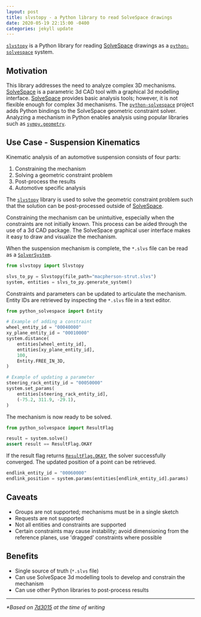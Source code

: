 ```yaml
---
layout: post
title: slvstopy - a Python library to read SolveSpace drawings
date: 2020-05-19 22:15:00 -0400
categories: jekyll update
---
```


[`slvstopy`](https://github.com/kktse/slvstopy) is a Python library for
reading [SolveSpace](https://solvespace.com/index.pl) drawings as a
[`python-solvespace`](https://github.com/KmolYuan/solvespace/tree/python/cython)
system.

## Motivation

This library addresses the need to analyze complex 3D mechanisms.
[SolveSpace](https://solvespace.com/index.pl) is a parametric 3d CAD tool
with a graphical 3d modelling interface.
[SolveSpace](https://solvespace.com/index.pl) provides basic analysis tools;
however, it is not flexible enough for complex 3d mechanisms. The
[`python-solvespace`](https://github.com/KmolYuan/solvespace/tree/python/cython)
project adds Python bindings to the SolveSpace geometric constraint solver.
Analyzing a mechanism in Python enables analysis using popular libraries
such as
[`sympy.geometry`](https://docs.sympy.org/latest/modules/geometry/index.html).

## Use Case - Suspension Kinematics

Kinematic analysis of an automotive suspension consists of four parts:

1. Constraining the mechanism
1. Solving a geometric constraint problem
1. Post-process the results
1. Automotive specific analysis

The [`slvstopy`](https://github.com/kktse/slvstopy) library is used to solve
the geometric constraint problem such that the solution can be post-processed
outside of [SolveSpace](https://solvespace.com/index.pl).

Constraining the mechanism can be unintuitive, especially when the constraints
are not initially known. This process can be aided through the use of a 3d
CAD package. The SolveSpace graphical user interface makes it easy to draw and
visualize the mechanism.

When the suspension mechanism is complete, the `*.slvs` file can be read as a
[`SolverSystem`](https://pyslvs-ui.readthedocs.io/en/stable/python-solvespace-api/#solversystem).

```python
from slvstopy import Slvstopy

slvs_to_py = Slvstopy(file_path="macpherson-strut.slvs")
system, entities = slvs_to_py.generate_system()
```

Constraints and parameters can be updated to articulate the mechanism. Entity
IDs are retrieved by inspecting the `*.slvs` file in a text editor.

```python
from python_solvespace import Entity

# Example of adding a constraint
wheel_entity_id = "00040000"
xy_plane_entity_id = "00010000"
system.distance(
    entities[wheel_entity_id],
    entities[xy_plane_entity_id],
    100,
    Entity.FREE_IN_3D,
)

# Example of updating a parameter
steering_rack_entity_id = "00050000"
system.set_params(
    entities[steering_rack_entity_id],
    (-75.2, 311.9, -29.1),
)
```

The mechanism is now ready to be solved.

```python
from python_solvespace import ResultFlag

result = system.solve()
assert result == ResultFlag.OKAY
```

If the result flag returns
[`ResultFlag.OKAY`](https://pyslvs-ui.readthedocs.io/en/stable/python-solvespace-api/#resultflag),
the solver successfully converged. The updated position of a point can be
retrieved.

```python
endlink_entity_id = "00060000"
endlink_position = system.params(entities[endlink_entity_id].params)
```

## Caveats

* Groups are not supported; mechanisms must be in a single sketch
* Requests are not supported
* Not all entities and constraints are supported
* Certain constraints may cause instability; avoid dimensioning from the reference planes, use 'dragged' constraints where possible

## Benefits

* Single source of truth (`*.slvs` file)
* Can use SolveSpace 3d modelling tools to develop and constrain the mechanism
* Can use other Python libraries to post-process results

---

_*Based on [7d3015](https://github.com/kktse/slvstopy/commit/7d3015b5834adf06a165725d69a2a0aa6f0b0efa) at the time of writing_